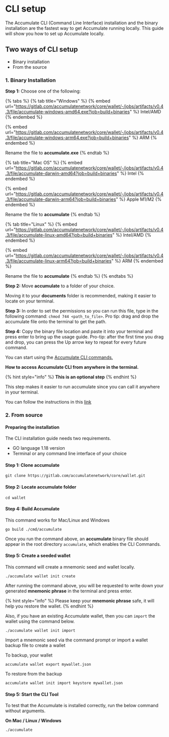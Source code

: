 # CLI setup

The Accumulate CLI (Command Line Interface) installation and the binary installation are the fastest way to get Accumulate running locally. This guide will show you how to set up Accumulate locally.

## Two ways of CLI setup

* Binary installation
* From the source

### **1. Binary Installation**

**Step 1:** Choose one of the following:

{% tabs %}
{% tab title="Windows" %}
{% embed url="https://gitlab.com/accumulatenetwork/core/wallet/-/jobs/artifacts/v0.4.3/file/accumulate-windows-amd64.exe?job=build+binaries" %}
Intel/AMD
{% endembed %}

{% embed url="https://gitlab.com/accumulatenetwork/core/wallet/-/jobs/artifacts/v0.4.3/file/accumulate-windows-arm64.exe?job=build+binaries" %}
ARM
{% endembed %}

Rename the file to **accumulate.exe**
{% endtab %}

{% tab title="Mac OS" %}
{% embed url="https://gitlab.com/accumulatenetwork/core/wallet/-/jobs/artifacts/v0.4.3/file/accumulate-darwin-amd64?job=build+binaries" %}
Intel
{% endembed %}

{% embed url="https://gitlab.com/accumulatenetwork/core/wallet/-/jobs/artifacts/v0.4.3/file/accumulate-darwin-arm64?job=build+binaries" %}
Apple M1/M2
{% endembed %}

Rename the file to **accumulate**
{% endtab %}

{% tab title="Linux" %}
{% embed url="https://gitlab.com/accumulatenetwork/core/wallet/-/jobs/artifacts/v0.4.3/file/accumulate-linux-amd64?job=build+binaries" %}
Intel/AMD
{% endembed %}

{% embed url="https://gitlab.com/accumulatenetwork/core/wallet/-/jobs/artifacts/v0.4.3/file/accumulate-linux-arm64?job=build+binaries" %}
ARM
{% endembed %}

Rename the file to **accumulate**
{% endtab %}
{% endtabs %}

**Step 2:** Move **accumulate** to a folder of your choice.

Moving it to your **documents** folder is recommended, making it easier to locate on your terminal.

**Step 3:** In order to set the permissions so you can run this file, type in the following command: `chmod 744 <path_to_file>`. Pro tip: drag and drop the accumulate file onto the terminal to get the path.

**Step 4:**  Copy the binary file location and paste it into your terminal and press enter to bring up the usage guide. Pro-tip: after the first time you drag and drop, you can press the Up arrow key to repeat for every future command.

You can start using the [Accumulate CLI commands.](https://docs.accumulatenetwork.io/accumulate/cli/cli-reference)

**How to access Accumulate CLI from anywhere in the terminal.**

{% hint style="info" %}
&#x20;**This is an optional step**
{% endhint %}

This step makes it easier to run accumulate since you can call it anywhere in your terminal.

You can follow the instructions in this [link](https://zwbetz.com/how-to-add-a-binary-to-your-path-on-macos-linux-windows/#windows-cli)



### 2. From source

#### **Preparing the installation**

The CLI installation guide needs two requirements.

* GO language 1.18 version
* Terminal or any command line interface of your choice

#### **Step 1: Clone accumulate**

```
git clone https://gitlab.com/accumulatenetwork/core/wallet.git
```

#### **Step 2: Locate accumulate folder**

```
cd wallet
```

#### **Step 4: Build Accumulate**

This command works for Mac/Linux and Windows

```
go build ./cmd/accumulate
```

Once you run the command above, an **accumulate** binary file should appear in the root directory `accumulate`, which enables the CLI Commands.

#### **Step 5: Create a seeded wallet**

This command will create a mnemonic seed and wallet locally.

```
./accumulate wallet init create
```

After running the command above, you will be requested to write down your generated **mnemonic phrase** in the terminal and press enter.

{% hint style="info" %}
Please keep your **mnemonic phrase** safe, it will help you restore the wallet.
{% endhint %}

Also, if you have an existing Accumulate wallet, then you can `import` the wallet using the command below.

```
./accumulate wallet init import
```

Import a mnemonic seed via the command prompt or import a wallet backup file to create a wallet

To backup, your wallet

```
accumulate wallet export mywallet.json
```

To restore from the backup

```
accumulate wallet init import keystore mywallet.json
```

#### **Step 5: Start the CLI Tool**

To test that the Accumulate is installed correctly, run the below command without arguments.

**On Mac / Linux / Windows**

```
./accumulate
```
